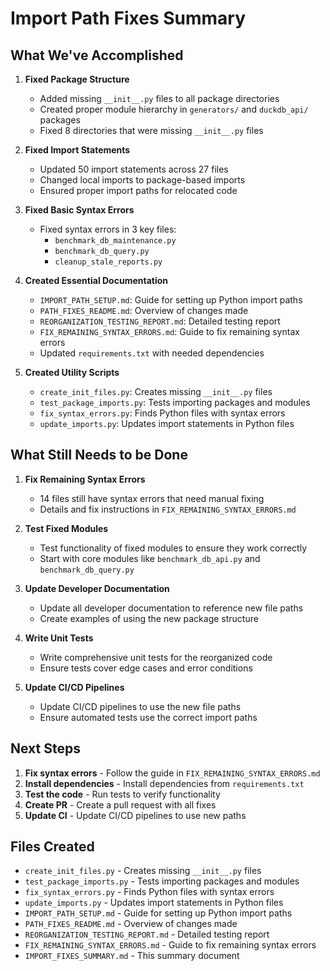 # Import Path Fixes Summary

## What We've Accomplished

1. **Fixed Package Structure**
   - Added missing `__init__.py` files to all package directories
   - Created proper module hierarchy in `generators/` and `duckdb_api/` packages
   - Fixed 8 directories that were missing `__init__.py` files

2. **Fixed Import Statements**
   - Updated 50 import statements across 27 files
   - Changed local imports to package-based imports
   - Ensured proper import paths for relocated code

3. **Fixed Basic Syntax Errors**
   - Fixed syntax errors in 3 key files:
     - `benchmark_db_maintenance.py`
     - `benchmark_db_query.py`
     - `cleanup_stale_reports.py`

4. **Created Essential Documentation**
   - `IMPORT_PATH_SETUP.md`: Guide for setting up Python import paths
   - `PATH_FIXES_README.md`: Overview of changes made
   - `REORGANIZATION_TESTING_REPORT.md`: Detailed testing report
   - `FIX_REMAINING_SYNTAX_ERRORS.md`: Guide to fix remaining syntax errors
   - Updated `requirements.txt` with needed dependencies

5. **Created Utility Scripts**
   - `create_init_files.py`: Creates missing `__init__.py` files
   - `test_package_imports.py`: Tests importing packages and modules
   - `fix_syntax_errors.py`: Finds Python files with syntax errors
   - `update_imports.py`: Updates import statements in Python files

## What Still Needs to be Done

1. **Fix Remaining Syntax Errors**
   - 14 files still have syntax errors that need manual fixing
   - Details and fix instructions in `FIX_REMAINING_SYNTAX_ERRORS.md`

2. **Test Fixed Modules**
   - Test functionality of fixed modules to ensure they work correctly
   - Start with core modules like `benchmark_db_api.py` and `benchmark_db_query.py`

3. **Update Developer Documentation**
   - Update all developer documentation to reference new file paths
   - Create examples of using the new package structure

4. **Write Unit Tests**
   - Write comprehensive unit tests for the reorganized code
   - Ensure tests cover edge cases and error conditions

5. **Update CI/CD Pipelines**
   - Update CI/CD pipelines to use the new file paths
   - Ensure automated tests use the correct import paths

## Next Steps

1. **Fix syntax errors** - Follow the guide in `FIX_REMAINING_SYNTAX_ERRORS.md`
2. **Install dependencies** - Install dependencies from `requirements.txt`
3. **Test the code** - Run tests to verify functionality
4. **Create PR** - Create a pull request with all fixes
5. **Update CI** - Update CI/CD pipelines to use new paths

## Files Created

- `create_init_files.py` - Creates missing `__init__.py` files
- `test_package_imports.py` - Tests importing packages and modules
- `fix_syntax_errors.py` - Finds Python files with syntax errors
- `update_imports.py` - Updates import statements in Python files
- `IMPORT_PATH_SETUP.md` - Guide for setting up Python import paths
- `PATH_FIXES_README.md` - Overview of changes made
- `REORGANIZATION_TESTING_REPORT.md` - Detailed testing report
- `FIX_REMAINING_SYNTAX_ERRORS.md` - Guide to fix remaining syntax errors
- `IMPORT_FIXES_SUMMARY.md` - This summary document